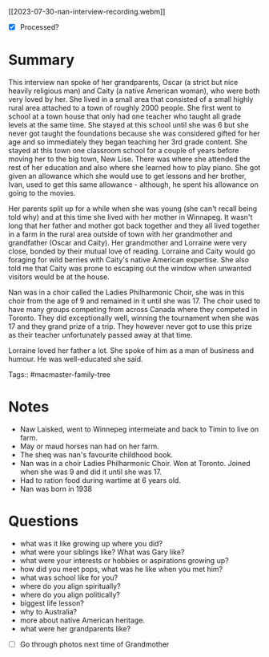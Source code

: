 [[2023-07-30-nan-interview-recording.webm]]

- [x] Processed? 


# Summary 

This interview nan spoke of her grandparents, Oscar (a strict but nice heavily religious man) and Caity (a native American woman), who were both very loved by her. She lived in a small area that consisted of a small highly rural area attached to a town of roughly 2000 people. She first went to school at a town house that only had one teacher who taught all grade levels at the same time. She stayed at this school until she was 6 but she never got taught the foundations because she was considered gifted for her age and so immediately they began teaching her 3rd grade content. She stayed at this town one classroom school for a couple of years before moving her to the big town, New Lise. There was where she attended the rest of her education and also where she learned how to play piano. She got given an allowance which she would use to get lessons and her brother, Ivan, used to get this same allowance - although, he spent his allowance on going to the movies. 

Her parents split up for a while when she was young (she can't recall being told why) and at this time she lived with her mother in Winnapeg. It wasn't long that her father and mother got back together and they all lived together in a farm in the rural area outside of town with her grandmother and grandfather (Oscar and Caity). Her grandmother and Lorraine were very close, bonded by their mutual love of reading. Lorraine and Caity would go foraging for wild berries with Caity's native American expertise. She also told me that Caity was prone to escaping out the window when unwanted visitors would be at the house. 

Nan was in a choir called the Ladies Philharmonic Choir,  she was in this choir from the age of 9 and remained in it until she was 17. The choir used to have many groups competing from across Canada where they competed in Toronto. They did exceptionally well, winning the tournament when she was 17 and they grand prize of a trip. They however never got to use this prize as their teacher unfortunately passed away at that time.

Lorraine loved her father a lot. She spoke of him as a man of business and humour. He was well-educated she said. 

Tags:: #macmaster-family-tree 

# Notes
- Naw Laisked, went to Winnepeg intermeiate and back to Timin to live on farm.
- May or maud horses nan had on her farm.
- The sheq was nan's favourite childhood book.
- Nan was in a choir Ladies Philharmonic Choir. Won at Toronto. Joined when she was 9 and did it until she was 17. 
- Had to ration food during wartime at 6 years old.
- Nan was born in 1938

# Questions
- what was it like growing up where you did? 
- what were your siblings like? What was Gary like? 
- what were your interests or hobbies or aspirations growing up? 
- how did you meet pops, what was he like when you met him? 
- what was school like for you? 
- where do you align spiritually? 
- where do you align politically? 
- biggest life lesson? 
- why to Australia? 
- more about native American heritage.
- what were her grandparents like?

- [ ] Go through photos next time of Grandmother